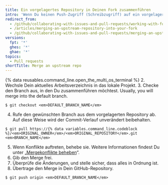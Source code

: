 ```yaml
---
title: Ein vorgelagertes Repository in Deinen Fork zusammenführen
intro: 'Wenn Du keinen Push-Zugriff (Schreibzugriff) auf ein vorgelagertes Repository hast, kannst Du Commits von diesem Repository in Deine eigene Fork abrufen.'
redirect_from:
  - /github/collaborating-with-issues-and-pull-requests/working-with-forks/merging-an-upstream-repository-into-your-fork
  - /articles/merging-an-upstream-repository-into-your-fork
  - /github/collaborating-with-issues-and-pull-requests/merging-an-upstream-repository-into-your-fork
versions:
  fpt: '*'
  ghes: '*'
  ghae: '*'
topics:
  - Pull requests
shortTitle: Merge an upstream repo
---
```


{% data reusables.command_line.open_the_multi_os_terminal %}
2. Wechsle Dein aktuelles Arbeitsverzeichnis in das lokale Projekt.
3. Checke den Branch aus, in den Du zusammenführen möchtest. Usually, you will merge into the default branch.
  ```shell
  $ git checkout <em>DEFAULT_BRANCH_NAME</em>
  ```
4. Rufe den gewünschten Branch aus dem vorgelagerten Repository ab. Auf diese Weise wird der Commit-Verlauf unverändert beibehalten.
  ```shell
  $ git pull https://{% data variables.command_line.codeblock %}/<em>ORIGINAL_OWNER</em>/<em>ORIGINAL_REPOSITORY</em>.git <em>BRANCH_NAME</em>
  ```
5. Wenn Konflikte auftreten, behebe sie. Weitere Informationen findest Du unter „[Mergekonflikte beheben](/articles/addressing-merge-conflicts)“.
6. Gib den Merge frei.
7. Überprüfe die Änderungen, und stelle sicher, dass alles in Ordnung ist.
8. Übertrage den Merge in Dein GitHub-Repository.
  ```shell
  $ git push origin <em>DEFAULT_BRANCH_NAME</em>
  ```
